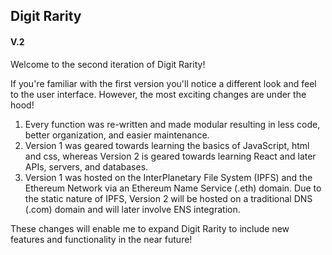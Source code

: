## Digit Rarity 
#### V.2

Welcome to the second iteration of Digit Rarity!

If you're familiar with the first version you'll notice a different look and feel to the user interface. However, the most exciting changes are under the hood!

1. Every function was re-written and made modular resulting in less code, better organization, and easier maintenance.  
2. Version 1 was geared towards learning the basics of JavaScript, html and css, whereas Version 2 is geared towards learning React and later APIs, servers, and databases.
3. Version 1 was hosted on the InterPlanetary File System (IPFS) and the Ethereum Network via an Ethereum Name Service (.eth) domain. Due to the static nature of IPFS, Version 2 will be hosted on a traditional DNS (.com) domain and will later involve ENS integration.

These changes will enable me to expand Digit Rarity to include new features and functionality in the near future! 
